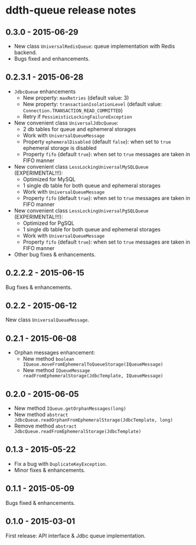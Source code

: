 ddth-queue release notes
========================

0.3.0 - 2015-06-29
------------------

- New class `UniversalRedisQueue`: queue implementation with Redis backend.
- Bugs fixed and enhancements.


0.2.3.1 - 2015-06-28
--------------------

- `JdbcQueue` enhancements
  - New property: `maxRetries` (default value: 3)
  - New property: `transactionIsolationLevel` (default value: `Connection.TRANSACTION_READ_COMMITTED`)
  - Retry if `PessimisticLockingFailureException`
- New convenient class `UniversalJdbcQueue`:
  - 2 db tables for queue and ephemeral storages
  - Work with `UniversalQueueMessage`
  - Property `ephemeralDisabled` (default `false`): when set to `true` ephemeral storage is disabled
  - Property `fifo` (default `true`): when set to `true` messages are taken in FIFO manner
- New convenient class `LessLockingUniversalMySQLQueue` (EXPERIMENTAL!!!):
  - Optimized for MySQL
  - 1 single db table for both queue and ephemeral storages
  - Work with `UniversalQueueMessage`
  - Property `fifo` (default `true`): when set to `true` messages are taken in FIFO manner
- New convenient class `LessLockingUniversalPgSQLQueue` (EXPERIMENTAL!!!):
  - Optimized for PgSQL
  - 1 single db table for both queue and ephemeral storages
  - Work with `UniversalQueueMessage`
  - Property `fifo` (default `true`): when set to `true` messages are taken in FIFO manner
- Other bug fixes & enhancements.


0.2.2.2 - 2015-06-15
--------------------
Bug fixes & enhancements.


0.2.2 - 2015-06-12
------------------
New class `UniversalQueueMessage`.


0.2.1 - 2015-06-08
------------------

- Orphan messages enhancement:
  - New method `boolean IQueue.moveFromEphemeralToQueueStorage(IQueueMessage)`
  - New method `IQueueMessage readFromEphemeralStorage(JdbcTemplate, IQueueMessage)`


0.2.0 - 2015-06-05
------------------

- New method `IQueue.getOrphanMessages(long)`
- New method `abstract JdbcQueue.readOrphanFromEphemeralStorage(JdbcTemplate, long)`
- Remove method `abstract JdbcQueue.readFromEphemeralStorage(JdbcTemplate)`


0.1.3 - 2015-05-22
------------------

- Fix a bug with `DuplicateKeyException`.
- Minor fixes & enhancements.


0.1.1 - 2015-05-09
------------------
Bugs fixed & enhancements.


0.1.0 - 2015-03-01
------------------
First release: API interface & Jdbc queue implementation.
